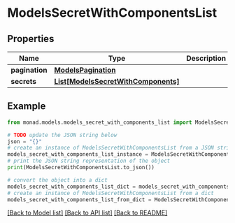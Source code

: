 # ModelsSecretWithComponentsList


## Properties

Name | Type | Description | Notes
------------ | ------------- | ------------- | -------------
**pagination** | [**ModelsPagination**](ModelsPagination.md) |  | [optional] 
**secrets** | [**List[ModelsSecretWithComponents]**](ModelsSecretWithComponents.md) |  | [optional] 

## Example

```python
from monad.models.models_secret_with_components_list import ModelsSecretWithComponentsList

# TODO update the JSON string below
json = "{}"
# create an instance of ModelsSecretWithComponentsList from a JSON string
models_secret_with_components_list_instance = ModelsSecretWithComponentsList.from_json(json)
# print the JSON string representation of the object
print(ModelsSecretWithComponentsList.to_json())

# convert the object into a dict
models_secret_with_components_list_dict = models_secret_with_components_list_instance.to_dict()
# create an instance of ModelsSecretWithComponentsList from a dict
models_secret_with_components_list_from_dict = ModelsSecretWithComponentsList.from_dict(models_secret_with_components_list_dict)
```
[[Back to Model list]](../README.md#documentation-for-models) [[Back to API list]](../README.md#documentation-for-api-endpoints) [[Back to README]](../README.md)


